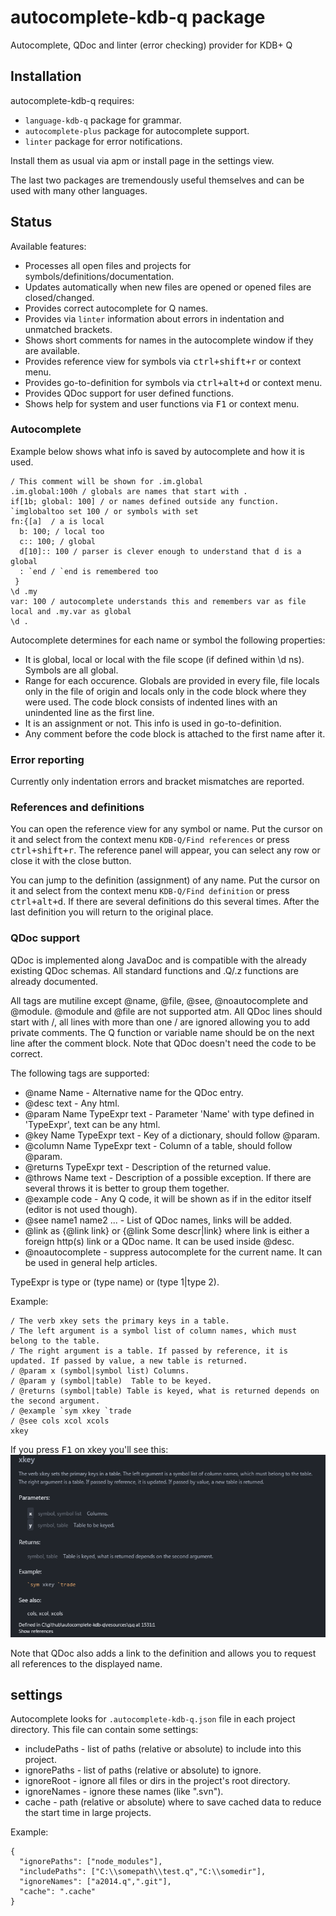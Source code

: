 # autocomplete-kdb-q package

Autocomplete, QDoc and linter (error checking) provider for KDB+ Q

## Installation

autocomplete-kdb-q requires:
* `language-kdb-q` package for grammar.
* `autocomplete-plus` package for autocomplete support.
* `linter` package for error notifications.

Install them as usual via apm or install page in the settings view.

The last two packages are tremendously useful themselves and can be used with many other languages.

## Status

Available features:
* Processes all open files and projects for symbols/definitions/documentation.
* Updates automatically when new files are opened or opened files are closed/changed.
* Provides correct autocomplete for Q names.
* Provides via `linter` information about errors in indentation and unmatched brackets.
* Shows short comments for names in the autocomplete window if they are available.
* Provides reference view for symbols via <kbd>ctrl+shift+r</kbd> or context menu.
* Provides go-to-definition for symbols via <kbd>ctrl+alt+d</kbd> or context menu.
* Provides QDoc support for user defined functions.
* Shows help for system and user functions via <kbd>F1</kbd> or context menu.

### Autocomplete

Example below shows what info is saved by autocomplete and how it is used.

```
/ This comment will be shown for .im.global
.im.global:100h / globals are names that start with .
if[1b; global: 100] / or names defined outside any function.
`imglobaltoo set 100 / or symbols with set
fn:{[a]  / a is local
  b: 100; / local too
  c:: 100; / global
  d[10]:: 100 / parser is clever enough to understand that d is a global
  : `end / `end is remembered too
 }
\d .my
var: 100 / autocomplete understands this and remembers var as file local and .my.var as global
\d .
```

Autocomplete determines for each name or symbol the following properties:
* It is global, local or local with the file scope (if defined within \d ns). Symbols are all global.
* Range for each occurence. Globals are provided in every file, file locals only in the file of origin and locals only in the code block where they were used. The code block consists of indented lines with an unindented line as the first line.
* It is an assignment or not. This info is used in go-to-definition.
* Any comment before the code block is attached to the first name after it.

### Error reporting

Currently only indentation errors and bracket mismatches are reported.

### References and definitions

You can open the reference view for any symbol or name. Put the cursor on it and select from the context menu `KDB-Q/Find references` or press <kbd>ctrl+shift+r</kbd>. The reference panel will appear, you can select any row or close it with the close button.

You can jump to the definition (assignment) of any name. Put the cursor on it and select from the context menu `KDB-Q/Find definition` or press <kbd>ctrl+alt+d</kbd>. If there are several definitions do this several times. After the last definition you will return to the original place.

### QDoc support

QDoc is implemented along JavaDoc and is compatible with the already existing QDoc schemas. All standard functions and .Q/.z functions are already documented.

All tags are mutiline except @name, @file, @see, @noautocomplete and @module. @module and @file are not supported atm. All QDoc lines should start with /, all
lines with more than one / are ignored allowing you to add private comments. The Q function or variable name should be on the next line after
the comment block. Note that QDoc doesn't need the code to be correct.

The following tags are supported:
* @name Name - Alternative name for the QDoc entry.
* @desc text - Any html.
* @param Name TypeExpr text - Parameter 'Name' with type defined in 'TypeExpr', text can be any html.
* @key Name TypeExpr text - Key of a dictionary, should follow @param.
* @column Name TypeExpr text - Column of a table, should follow @param.
* @returns TypeExpr text - Description of the returned value.
* @throws Name text - Description of a possible exception. If there are several throws it is better to group them together.
* @example code - Any Q code, it will be shown as if in the editor itself (editor is not used though).
* @see name1 name2 ... - List of QDoc names, links will be added.
* @link as {@link link} or {@link Some descr|link} where link is either a foreign http(s) link or a QDoc name. It can be used inside @desc.
* @noautocomplete - suppress autocomplete for the current name. It can be used in general help articles.

TypeExpr is type or (type name) or (type 1|type 2).

Example:
```
/ The verb xkey sets the primary keys in a table.
/ The left argument is a symbol list of column names, which must belong to the table.
/ The right argument is a table. If passed by reference, it is updated. If passed by value, a new table is returned.
/ @param x (symbol|symbol list) Columns.
/ @param y (symbol|table)  Table to be keyed.
/ @returns (symbol|table) Table is keyed, what is returned depends on the second argument.
/ @example `sym xkey `trade
/ @see cols xcol xcols
xkey
```

If you press <kbd>F1</kbd> on xkey you'll see this:
![help](./resources/keyhelp.png)

Note that QDoc also adds a link to the definition and allows you to request all references to the displayed name.

## settings

Autocomplete looks for `.autocomplete-kdb-q.json` file in each project directory. This file can contain some settings:
* includePaths - list of paths (relative or absolute) to include into this project.
* ignorePaths - list of paths (relative or absolute) to ignore.
* ignoreRoot - ignore all files or dirs in the project's root directory.
* ignoreNames - ignore these names (like ".svn").
* cache - path (relative or absolute) where to save cached data to reduce the start time in large projects.

Example:
```
{
  "ignorePaths": ["node_modules"],
  "includePaths": ["C:\\somepath\\test.q","C:\\somedir"],
  "ignoreNames": ["a2014.q",".git"],
  "cache": ".cache"
}
```
